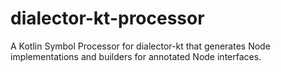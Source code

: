 # dialector-kt-processor

A Kotlin Symbol Processor for dialector-kt that generates Node implementations and builders for annotated Node interfaces.